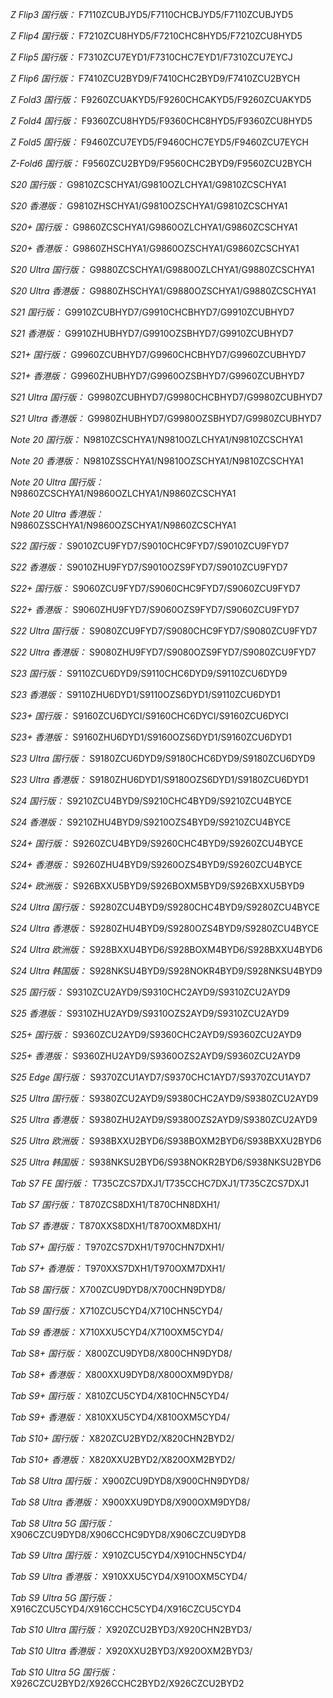 *Z Flip3 国行版：*
F7110ZCUBJYD5/F7110CHCBJYD5/F7110ZCUBJYD5

*Z Flip4 国行版：*
F7210ZCU8HYD5/F7210CHC8HYD5/F7210ZCU8HYD5

*Z Flip5 国行版：*
F7310ZCU7EYD1/F7310CHC7EYD1/F7310ZCU7EYCJ

*Z Flip6 国行版：*
F7410ZCU2BYD9/F7410CHC2BYD9/F7410ZCU2BYCH

*Z Fold3 国行版：*
F9260ZCUAKYD5/F9260CHCAKYD5/F9260ZCUAKYD5

*Z Fold4 国行版：*
F9360ZCU8HYD5/F9360CHC8HYD5/F9360ZCU8HYD5

*Z Fold5 国行版：*
F9460ZCU7EYD5/F9460CHC7EYD5/F9460ZCU7EYCH

*Z-Fold6 国行版：*
F9560ZCU2BYD9/F9560CHC2BYD9/F9560ZCU2BYCH

*S20 国行版：*
G9810ZCSCHYA1/G9810OZLCHYA1/G9810ZCSCHYA1

*S20 香港版：*
G9810ZHSCHYA1/G9810OZSCHYA1/G9810ZCSCHYA1

*S20+ 国行版：*
G9860ZCSCHYA1/G9860OZLCHYA1/G9860ZCSCHYA1

*S20+ 香港版：*
G9860ZHSCHYA1/G9860OZSCHYA1/G9860ZCSCHYA1

*S20 Ultra 国行版：*
G9880ZCSCHYA1/G9880OZLCHYA1/G9880ZCSCHYA1

*S20 Ultra 香港版：*
G9880ZHSCHYA1/G9880OZSCHYA1/G9880ZCSCHYA1

*S21 国行版：*
G9910ZCUBHYD7/G9910CHCBHYD7/G9910ZCUBHYD7

*S21 香港版：*
G9910ZHUBHYD7/G9910OZSBHYD7/G9910ZCUBHYD7

*S21+ 国行版：*
G9960ZCUBHYD7/G9960CHCBHYD7/G9960ZCUBHYD7

*S21+ 香港版：*
G9960ZHUBHYD7/G9960OZSBHYD7/G9960ZCUBHYD7

*S21 Ultra 国行版：*
G9980ZCUBHYD7/G9980CHCBHYD7/G9980ZCUBHYD7

*S21 Ultra 香港版：*
G9980ZHUBHYD7/G9980OZSBHYD7/G9980ZCUBHYD7

*Note 20 国行版：*
N9810ZCSCHYA1/N9810OZLCHYA1/N9810ZCSCHYA1

*Note 20 香港版：*
N9810ZSSCHYA1/N9810OZSCHYA1/N9810ZCSCHYA1

*Note 20 Ultra 国行版：*
N9860ZCSCHYA1/N9860OZLCHYA1/N9860ZCSCHYA1

*Note 20 Ultra 香港版：*
N9860ZSSCHYA1/N9860OZSCHYA1/N9860ZCSCHYA1

*S22 国行版：*
S9010ZCU9FYD7/S9010CHC9FYD7/S9010ZCU9FYD7

*S22 香港版：*
S9010ZHU9FYD7/S9010OZS9FYD7/S9010ZCU9FYD7

*S22+ 国行版：*
S9060ZCU9FYD7/S9060CHC9FYD7/S9060ZCU9FYD7

*S22+ 香港版：*
S9060ZHU9FYD7/S9060OZS9FYD7/S9060ZCU9FYD7

*S22 Ultra 国行版：*
S9080ZCU9FYD7/S9080CHC9FYD7/S9080ZCU9FYD7

*S22 Ultra 香港版：*
S9080ZHU9FYD7/S9080OZS9FYD7/S9080ZCU9FYD7

*S23 国行版：*
S9110ZCU6DYD9/S9110CHC6DYD9/S9110ZCU6DYD9

*S23 香港版：*
S9110ZHU6DYD1/S9110OZS6DYD1/S9110ZCU6DYD1

*S23+ 国行版：*
S9160ZCU6DYCI/S9160CHC6DYCI/S9160ZCU6DYCI

*S23+ 香港版：*
S9160ZHU6DYD1/S9160OZS6DYD1/S9160ZCU6DYD1

*S23 Ultra 国行版：*
S9180ZCU6DYD9/S9180CHC6DYD9/S9180ZCU6DYD9

*S23 Ultra 香港版：*
S9180ZHU6DYD1/S9180OZS6DYD1/S9180ZCU6DYD1

*S24 国行版：*
S9210ZCU4BYD9/S9210CHC4BYD9/S9210ZCU4BYCE

*S24 香港版：*
S9210ZHU4BYD9/S9210OZS4BYD9/S9210ZCU4BYCE

*S24+ 国行版：*
S9260ZCU4BYD9/S9260CHC4BYD9/S9260ZCU4BYCE

*S24+ 香港版：*
S9260ZHU4BYD9/S9260OZS4BYD9/S9260ZCU4BYCE

*S24+ 欧洲版：*
S926BXXU5BYD9/S926BOXM5BYD9/S926BXXU5BYD9

*S24 Ultra 国行版：*
S9280ZCU4BYD9/S9280CHC4BYD9/S9280ZCU4BYCE

*S24 Ultra 香港版：*
S9280ZHU4BYD9/S9280OZS4BYD9/S9280ZCU4BYCE

*S24 Ultra 欧洲版：*
S928BXXU4BYD6/S928BOXM4BYD6/S928BXXU4BYD6

*S24 Ultra 韩国版：*
S928NKSU4BYD9/S928NOKR4BYD9/S928NKSU4BYD9

*S25 国行版：*
S9310ZCU2AYD9/S9310CHC2AYD9/S9310ZCU2AYD9

*S25 香港版：*
S9310ZHU2AYD9/S9310OZS2AYD9/S9310ZCU2AYD9

*S25+ 国行版：*
S9360ZCU2AYD9/S9360CHC2AYD9/S9360ZCU2AYD9

*S25+ 香港版：*
S9360ZHU2AYD9/S9360OZS2AYD9/S9360ZCU2AYD9

*S25 Edge 国行版：*
S9370ZCU1AYD7/S9370CHC1AYD7/S9370ZCU1AYD7

*S25 Ultra 国行版：*
S9380ZCU2AYD9/S9380CHC2AYD9/S9380ZCU2AYD9

*S25 Ultra 香港版：*
S9380ZHU2AYD9/S9380OZS2AYD9/S9380ZCU2AYD9

*S25 Ultra 欧洲版：*
S938BXXU2BYD6/S938BOXM2BYD6/S938BXXU2BYD6

*S25 Ultra 韩国版：*
S938NKSU2BYD6/S938NOKR2BYD6/S938NKSU2BYD6

*Tab S7 FE 国行版：*
T735CZCS7DXJ1/T735CCHC7DXJ1/T735CZCS7DXJ1

*Tab S7 国行版：*
T870ZCS8DXH1/T870CHN8DXH1/

*Tab S7 香港版：*
T870XXS8DXH1/T870OXM8DXH1/

*Tab S7+ 国行版：*
T970ZCS7DXH1/T970CHN7DXH1/

*Tab S7+ 香港版：*
T970XXS7DXH1/T970OXM7DXH1/

*Tab S8 国行版：*
X700ZCU9DYD8/X700CHN9DYD8/

*Tab S9  国行版：*
X710ZCU5CYD4/X710CHN5CYD4/

*Tab S9  香港版：*
X710XXU5CYD4/X710OXM5CYD4/

*Tab S8+ 国行版：*
X800ZCU9DYD8/X800CHN9DYD8/

*Tab S8+ 香港版：*
X800XXU9DYD8/X800OXM9DYD8/

*Tab S9+ 国行版：*
X810ZCU5CYD4/X810CHN5CYD4/

*Tab S9+ 香港版：*
X810XXU5CYD4/X810OXM5CYD4/

*Tab S10+ 国行版：*
X820ZCU2BYD2/X820CHN2BYD2/

*Tab S10+ 香港版：*
X820XXU2BYD2/X820OXM2BYD2/

*Tab S8 Ultra 国行版：*
X900ZCU9DYD8/X900CHN9DYD8/

*Tab S8 Ultra 香港版：*
X900XXU9DYD8/X900OXM9DYD8/

*Tab S8 Ultra 5G 国行版：*
X906CZCU9DYD8/X906CCHC9DYD8/X906CZCU9DYD8

*Tab S9 Ultra 国行版：*
X910ZCU5CYD4/X910CHN5CYD4/

*Tab S9 Ultra 香港版：*
X910XXU5CYD4/X910OXM5CYD4/

*Tab S9 Ultra 5G 国行版：*
X916CZCU5CYD4/X916CCHC5CYD4/X916CZCU5CYD4

*Tab S10 Ultra 国行版：*
X920ZCU2BYD3/X920CHN2BYD3/

*Tab S10 Ultra 香港版：*
X920XXU2BYD3/X920OXM2BYD3/

*Tab S10 Ultra 5G 国行版：*
X926CZCU2BYD2/X926CCHC2BYD2/X926CZCU2BYD2

